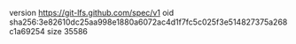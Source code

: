 version https://git-lfs.github.com/spec/v1
oid sha256:3e82610dc25aa998e1880a6072ac4d1f7fc5c025f3e514827375a268c1a69254
size 35586
